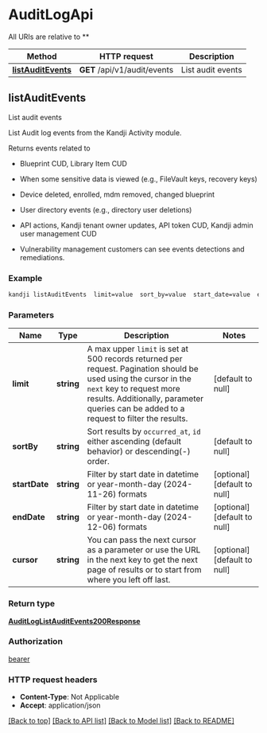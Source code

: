 # AuditLogApi

All URIs are relative to **

Method | HTTP request | Description
------------- | ------------- | -------------
[**listAuditEvents**](AuditLogApi.md#listAuditEvents) | **GET** /api/v1/audit/events | List audit events



## listAuditEvents

List audit events

<p>List Audit log events from the Kandji Activity module.</p>
<p>Returns events related to</p>
<ul>
<li><p>Blueprint CUD, Library Item CUD</p>
</li>
<li><p>When some sensitive data is viewed (e.g., FileVault keys, recovery keys)</p>
</li>
<li><p>Device deleted, enrolled, mdm removed, changed blueprint</p>
</li>
<li><p>User directory events (e.g., directory user deletions)</p>
</li>
<li><p>API actions, Kandji tenant owner updates, API token CUD, Kandji admin user management CUD</p>
</li>
<li><p>Vulnerability management customers can see events detections and remediations.</p>
</li>
</ul>

### Example

```bash
kandji listAuditEvents  limit=value  sort_by=value  start_date=value  end_date=value  cursor=value
```

### Parameters


Name | Type | Description  | Notes
------------- | ------------- | ------------- | -------------
 **limit** | **string** | A max upper <code>limit</code> is set at 500 records returned per request. Pagination should be used using the cursor in the <code>next</code> key to request more results. Additionally, parameter queries can be added to a request to filter the results. | [default to null]
 **sortBy** | **string** | Sort results by <code>occurred_at</code>, <code>id</code> either ascending (default behavior) or descending(-) order. | [default to null]
 **startDate** | **string** | Filter by start date in datetime or year-month-day (2024-11-26) formats | [optional] [default to null]
 **endDate** | **string** | Filter by start date in datetime or year-month-day (2024-12-06) formats | [optional] [default to null]
 **cursor** | **string** | You can pass the next cursor as a parameter or use the URL in the next key to get the next page of results or to start from where you left off last. | [optional] [default to null]

### Return type

[**AuditLogListAuditEvents200Response**](AuditLogListAuditEvents200Response.md)

### Authorization

[bearer](../README.md#bearer)

### HTTP request headers

- **Content-Type**: Not Applicable
- **Accept**: application/json

[[Back to top]](#) [[Back to API list]](../README.md#documentation-for-api-endpoints) [[Back to Model list]](../README.md#documentation-for-models) [[Back to README]](../README.md)


